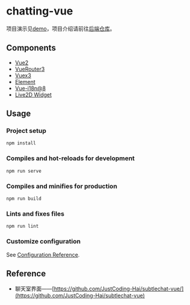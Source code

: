 # chatting-vue
项目演示见[demo](https://cdn.sxrekord.com/project/demo.gif)，项目介绍请前往[后端仓库](https://github.com/WebChatting/chatting)。

## Components
- [Vue2](https://v2.cn.vuejs.org/v2/guide/)
- [VueRouter3](https://v3.router.vuejs.org/zh/guide/)
- [Vuex3](https://v3.vuex.vuejs.org/zh/)
- [Element](https://element.eleme.io/#/zh-CN/component/installation)
- [Vue-i18n@8]()
- [Live2D Widget](https://github.com/stevenjoezhang/live2d-widget)

## Usage
### Project setup
```
npm install
```

### Compiles and hot-reloads for development
```
npm run serve
```

### Compiles and minifies for production
```
npm run build
```

### Lints and fixes files
```
npm run lint
```

### Customize configuration
See [Configuration Reference](https://cli.vuejs.org/config/).

## Reference
- 聊天室界面——[https://github.com/JustCoding-Hai/subtlechat-vue/](https://github.com/JustCoding-Hai/subtlechat-vue)
